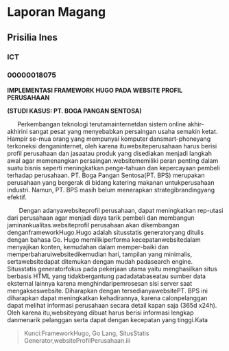 # Laporan Magang

## Prisilia Ines
### ICT
### 00000018075


**IMPLEMENTASI FRAMEWORK HUGO PADA WEBSITE PROFIL PERUSAHAAN**

**(STUDI KASUS: PT. BOGA PANGAN SENTOSA)**

&nbsp;&nbsp;&nbsp;&nbsp;&nbsp;&nbsp;Perkembangan teknologi terutamainternetdan sistem online akhir-akhirini sangat pesat yang menyebabkan persaingan usaha semakin ketat.  Hampir se-mua orang yang mempunyai komputer dansmart-phoneyang terkoneksi denganinternet, oleh karena ituwebsiteperusahaan harus berisi profil perusahaan dan jasaatau produk yang disediakan menjadi langkah awal agar memenangkan persaingan.websitememiliki  peran  penting  dalam  suatu  bisnis  seperti  meningkatkan  penge-tahuan dan kepercayaan pembeli terhadap perusahaan.  PT. Boga Pangan Sentosa(PT. BPS) merupakan perusahaan yang bergerak di bidang katering makanan untukperusahaan industri.  Namun, PT. BPS masih belum menerapkan strategibrandingyang efektif.  

&nbsp;&nbsp;&nbsp;&nbsp;&nbsp;&nbsp;&nbsp;Dengan adanyawebsiteprofil perusahaan, dapat meningkatkan rep-utasi  dari  perusahaan  agar  menjadi  daya  tarik  pembeli  dan  membangun  jaminankualitas.websiteprofil perusahaan akan dikembangan denganframeworkHugo.Hugo adalah situsstatis generatoryang ditulis dengan bahasa Go.  Hugo memilikiperforma kecepatanwebsitedalam menyajikan konten, kemudahan dalam memper-baiki dan memperbaharuiwebsitedikemudian hari, tampilan yang minimalis, sertawebsitedapat ditemukan dengan mudah padasearch engine. Situsstatis generatorfokus pada pekerjaan utama yaitu menghasilkan situs berbasis HTML yang tidakbergantung padadatabaseatau sumber data eksternal lainnya karena menghindaripemrosesan  sisi  server  saat  mengakseswebsite.   Diharapkan  dengan  tersedianyawebsitePT. BPS ini diharapkan dapat meningkatkan kehadirannya,  karena calonpelanggan  dapat  melihat  informasi  perusahaan  secara  detail  kapan  saja  (365d  x24h).   Oleh  karena  itu,websiteyang  dibuat  harus  berisi  informasi  lengkap  danmenarik pelanggan serta dapat dengan kecepatan yang tinggi.Kata 

> Kunci:FrameworkHugo,  Go  Lang,  SitusStatis Generator,websiteProfilPerusahaan.iii
